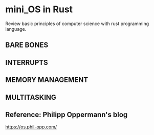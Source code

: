 # mini_OS in Rust

Review basic principles of computer science with rust programming language.

## BARE BONES

## INTERRUPTS

## MEMORY MANAGEMENT

## MULTITASKING

## Reference: Philipp Oppermann's blog

<https://os.phil-opp.com/>

